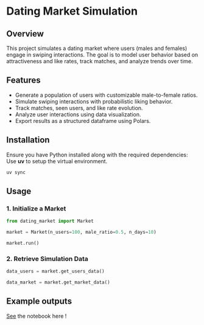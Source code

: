 # Dating Market Simulation

## Overview

This project simulates a dating market where users (males and females) engage in swiping interactions. The goal is to model user behavior based on attractiveness and like rates, track matches, and analyze trends over time.

## Features

- Generate a population of users with customizable male-to-female ratios.
- Simulate swiping interactions with probabilistic liking behavior.
- Track matches, seen users, and like rate evolution.
- Analyze user interactions using data visualization.
- Export results as a structured dataframe using Polars.

## Installation

Ensure you have Python installed along with the required dependencies: Use **uv** to setup the virtual environment.

```bash
uv sync
```

## Usage

### 1. Initialize a Market

```python
from dating_market import Market

market = Market(n_users=100, male_ratio=0.5, n_days=10)

market.run()
```

### 2. Retrieve Simulation Data

```python
data_users = market.get_users_data()

data_market = market.get_market_data()
```

## Example outputs

[See](/example.ipynb) the notebook here !